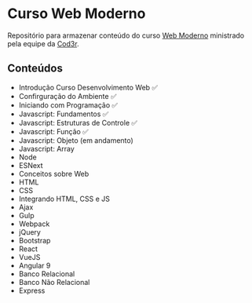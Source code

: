 # Curso Web Moderno

Repositório para armazenar conteúdo do curso [Web Moderno](https://www.udemy.com/course/curso-web/) ministrado pela equipe da [Cod3r](https://www.cod3r.com.br/).

## Conteúdos

-   Introdução Curso Desenvolvimento Web ✅
-   Confirguração do Ambiente ✅
-   Iniciando com Programação ✅
-   Javascript: Fundamentos ✅
-   Javascript: Estruturas de Controle ✅
-   Javascript: Função ✅
-   Javascript: Objeto (em andamento)
-   Javascript: Array
-   Node
-   ESNext
-   Conceitos sobre Web
-   HTML
-   CSS
-   Integrando HTML, CSS e JS
-   Ajax
-   Gulp
-   Webpack
-   jQuery
-   Bootstrap
-   React
-   VueJS
-   Angular 9
-   Banco Relacional
-   Banco Não Relacional
-   Express
